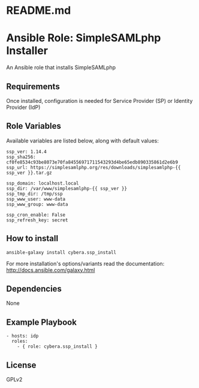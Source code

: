 # README.md
# Ansible Role: SimpleSAMLphp Installer

An Ansible role that installs SimpleSAMLphp

## Requirements

Once installed, configuration is needed for Service Provider (SP) or Identity Provider (IdP)

## Role Variables

Available variables are listed below, along with default values:

    ssp_ver: 1.14.4
    ssp_sha256: cf0fe8534c93be8073e70fa84556971711543293d4be65edb890335861d2e6b9
    ssp_url: https://simplesamlphp.org/res/downloads/simplesamlphp-{{ ssp_ver }}.tar.gz

    ssp_domain: localhost.local
    ssp_dir: /var/www/simplesamlphp-{{ ssp_ver }}
    ssp_tmp_dir: /tmp/ssp
    ssp_www_user: www-data
    ssp_www_group: www-data

    ssp_cron_enable: False
    ssp_refresh_key: secret


How to install
--------------

    ansible-galaxy install cybera.ssp_install

For more installation's options/variants read the documentation: http://docs.ansible.com/galaxy.html

## Dependencies

None

## Example Playbook

    - hosts: idp
      roles:
        - { role: cybera.ssp_install }

## License

GPLv2
